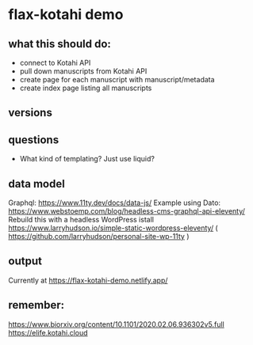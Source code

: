 # flax-kotahi demo

## what this should do:

- connect to Kotahi API
- pull down manuscripts from Kotahi API
- create page for each manuscript with manuscript/metadata
- create index page listing all manuscripts

## versions

## questions

- What kind of templating? Just use liquid?

## data model

Graphql: https://www.11ty.dev/docs/data-js/
Example using Dato: https://www.webstoemp.com/blog/headless-cms-graphql-api-eleventy/
Rebuild this with a headless WordPress istall
https://www.larryhudson.io/simple-static-wordpress-eleventy/ ( https://github.com/larryhudson/personal-site-wp-11ty )

## output

Currently at https://flax-kotahi-demo.netlify.app/

## remember: 

https://www.biorxiv.org/content/10.1101/2020.02.06.936302v5.full
https://elife.kotahi.cloud

